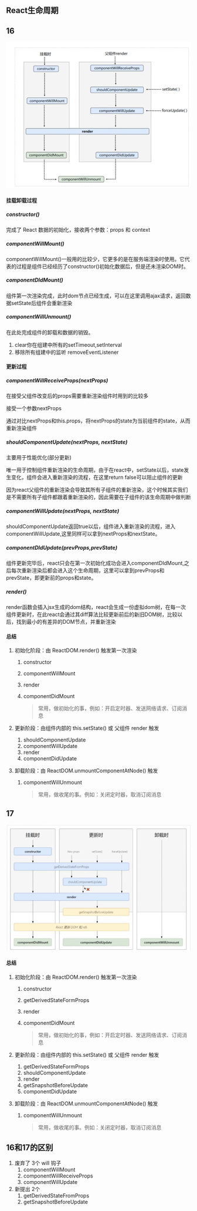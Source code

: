 ## React生命周期

## 16
![image-20210326093920948](react生命周期/image-20210326093920948.png)

#### 挂载卸载过程

##### constructor()

完成了 React 数据的初始化，接收两个参数：props 和 context

##### componentWillMount()

componentWillMount()一般用的比较少，它更多的是在服务端渲染时使用。它代表的过程是组件已经经历了constructor()初始化数据后，但是还未渲染DOM时。

##### componentDIdMount()

组件第一次渲染完成，此时dom节点已经生成，可以在这里调用ajax请求，返回数据setState后组件会重新渲染

##### componentWillUnmount()

在此处完成组件的卸载和数据的销毁。

1. clear你在组建中所有的setTimeout,setInterval
2. 移除所有组建中的监听 removeEventListener

#### 更新过程

##### componentWillReceiveProps(nextProps)

在接受父组件改变后的props需要重新渲染组件时用到的比较多

接受一个参数nextProps

通过对比nextProps和this.props，将nextProps的state为当前组件的state，从而重新渲染组件

##### shouldComponentUpdate(nextProps, nextState)

主要用于性能优化(部分更新)

唯一用于控制组件重新渲染的生命周期，由于在react中，setState以后，state发生变化，组件会进入重新渲染的流程，在这里return false可以阻止组件的更新

因为react父组件的重新渲染会导致其所有子组件的重新渲染，这个时候其实我们是不需要所有子组件都跟着重新渲染的，因此需要在子组件的该生命周期中做判断

##### componentWillUpdate(nextProps, nextState)

shouldComponentUpdate返回true以后，组件进入重新渲染的流程，进入componentWillUpdate,这里同样可以拿到nextProps和nextState。

##### componentDIdUpdate(prevProps,prevState)

组件更新完毕后，react只会在第一次初始化成功会进入componentDIdMount,之后每次重新渲染后都会进入这个生命周期，这里可以拿到prevProps和prevState，即更新前的props和state。

##### render()

render函数会插入jsx生成的dom结构，react会生成一份虚拟dom树，在每一次组件更新时，在此react会通过其diff算法比较更新前后的新旧DOM树，比较以后，找到最小的有差异的DOM节点，并重新渲染






#### 总结

1. 初始化阶段：由 ReactDOM.render() 触发第一次渲染

   1. constructor

   2. componentWillMount

   3. render

   4. componentDidMount

      > 常用，做初始化的事，例如：开启定时器、发送网络请求、订阅消息

2. 更新阶段：由组件内部的 this.setState() 或 父组件 render 触发

   1. shouldComponentUpdate
   2. componentWillUpdate
   3. render
   4. componentDidUpdate

3. 卸载阶段：由 ReactDOM.unmountComponentAtNode() 触发

   1. componentWillUnmount

      > 常用，做收尾的事。例如：关闭定时器，取消订阅消息

## 17

![image-20210326103440940](react生命周期/image-20210326103440940.png)


#### 总结

1. 初始化阶段：由 ReactDOM.render() 触发第一次渲染

   1. constructor

   2. getDerivedStateFormProps

   3. render

   4. componentDidMount

      > 常用，做初始化的事，例如：开启定时器、发送网络请求、订阅消息

2. 更新阶段：由组件内部的 this.setState() 或 父组件 render 触发

   1. getDerivedStateFormProps
   2. shouldComponentUpdate
   3. render
   4. getSnapshotBeforeUpdate
   5. componentDidUpdate

3. 卸载阶段：由 ReactDOM.unmountComponentAtNode() 触发

   1. componentWillUnmount

      > 常用，做收尾的事。例如：关闭定时器，取消订阅消息




## 16和17的区别

1. 废弃了 3个 will 钩子
   1. componentWillMount
   2. componentWillReceiveProps
   3. componentWillUpdate
2. 新提出 2个
   1. getDerivedStateFromProps
   2. getSnapshotBeforeUpdate
